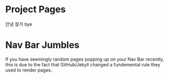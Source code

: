 # Project Pages


안녕 잘가 bye

# Nav Bar Jumbles

If you have seemingly random pages popping up on your Nav Bar recently, this is due to the fact that GitHub/Jekyll changed a fundemental rule they used to render pages.
